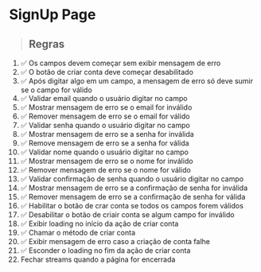 # SignUp Page

> ## Regras
1. ✅ Os campos devem começar sem exibir mensagem de erro
2. ✅ O botão de criar conta deve começar desabilitado
3. ✅ Após digitar algo em um campo, a mensagem de erro só deve sumir se o campo for válido
4. ✅ Validar email quando o usuário digitar no campo
5. ✅ Mostrar mensagem de erro se o email for inválido
6. ✅ Remover mensagem de erro se o email for válido
7. ✅ Validar senha quando o usuário digitar no campo
8. ✅ Mostrar mensagem de erro se a senha for inválida
9. ✅ Remove mensagem de erro se a senha for válida
10. ✅ Validar nome quando o usuário digitar no campo
11. ✅ Mostrar mensagem de erro se o nome for inválido
12. ✅ Remover mensagem de erro se o nome for válido
13. ✅ Validar confirmação de senha quando o usuário digitar no campo
14. ✅ Mostrar mensagem de erro se a confirmação de senha for inválida
15. ✅ Remover mensagem de erro se a confirmação de senha for válida
16. ✅ Habilitar o botão de crar conta se todos os campos forem válidos
17. ✅ Desabilitar o botão de criair conta se algum campo for inválido
18. ✅ Exibir loading no início da ação de criar conta
19. ✅ Chamar o método de criar conta
20. ✅ Exibir mensagem de erro caso a criação de conta falhe
21. ✅ Esconder o loading no fim da ação de criar conta
22. Fechar streams quando a página for encerrada